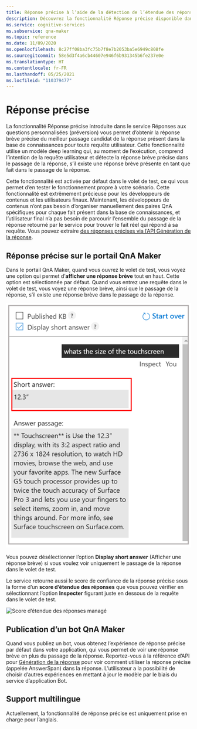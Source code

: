 ```yaml
---
title: Réponse précise à l’aide de la détection de l’étendue des réponses - QnA Maker
description: Découvrez la fonctionnalité Réponse précise disponible dans QnA Maker managé.
ms.service: cognitive-services
ms.subservice: qna-maker
ms.topic: reference
ms.date: 11/09/2020
ms.openlocfilehash: 8c27ff08ba3fc75b7f8e7b2053ba5e6949c808fe
ms.sourcegitcommit: 58e5d3f4a6cb44607e946f6b931345b6fe237e0e
ms.translationtype: HT
ms.contentlocale: fr-FR
ms.lasthandoff: 05/25/2021
ms.locfileid: "110379477"
---
```

# <a name="precise-answering"></a>Réponse précise

La fonctionnalité Réponse précise introduite dans le service Réponses aux questions personnalisées (préversion) vous permet d’obtenir la réponse brève précise du meilleur passage candidat de la réponse présent dans la base de connaissances pour toute requête utilisateur. Cette fonctionnalité utilise un modèle deep learning qui, au moment de l’exécution, comprend l’intention de la requête utilisateur et détecte la réponse brève précise dans le passage de la réponse, s’il existe une réponse brève présente en tant que fait dans le passage de la réponse. 

Cette fonctionnalité est activée par défaut dans le volet de test, ce qui vous permet d’en tester le fonctionnement propre à votre scénario. Cette fonctionnalité est extrêmement précieuse pour les développeurs de contenus et les utilisateurs finaux. Maintenant, les développeurs de contenus n’ont pas besoin d’organiser manuellement des paires QnA spécifiques pour chaque fait présent dans la base de connaissances, et l’utilisateur final n’a pas besoin de parcourir l’ensemble du passage de la réponse retourné par le service pour trouver le fait réel qui répond à sa requête. Vous pouvez extraire [des réponses précises via l’API Génération de la réponse](How-To/metadata-generateanswer-usage.md#get-precise-answers-with-generateanswer-api).

## <a name="precise-answering-on-qna-maker-portal"></a>Réponse précise sur le portail QnA Maker

Dans le portail QnA Maker, quand vous ouvrez le volet de test, vous voyez une option qui permet d’**afficher une réponse brève** tout en haut. Cette option est sélectionnée par défaut. Quand vous entrez une requête dans le volet de test, vous voyez une réponse brève, ainsi que le passage de la réponse, s’il existe une réponse brève dans le passage de la réponse.
 
![Volet de test activé (version managée)](../QnAMaker/media/conversational-context/test-pane-with-managed.png)

Vous pouvez désélectionner l’option **Display short answer** (Afficher une réponse brève) si vous voulez voir uniquement le passage de la réponse dans le volet de test. 

Le service retourne aussi le score de confiance de la réponse précise sous la forme d’un **score d’étendue des réponses** que vous pouvez vérifier en sélectionnant l’option **Inspecter** figurant juste en dessous de la requête dans le volet de test.

![Score d’étendue des réponses managé](../QnAMaker/media/conversational-context/inspect-precise-answer.png)

## <a name="publishing-a-qna-maker-bot"></a>Publication d’un bot QnA Maker

Quand vous publiez un bot, vous obtenez l’expérience de réponse précise par défaut dans votre application, qui vous permet de voir une réponse brève en plus du passage de la réponse. Reportez-vous à la référence d’API pour [Génération de la réponse](/rest/api/cognitiveservices/qnamakerv5.0-preview.1/knowledgebase/generateanswer#answerspan) pour voir comment utiliser la réponse précise (appelée AnswerSpan) dans la réponse. L’utilisateur a la possibilité de choisir d’autres expériences en mettant à jour le modèle par le biais du service d’application Bot. 

## <a name="language-support"></a>Support multilingue

Actuellement, la fonctionnalité de réponse précise est uniquement prise en charge pour l’anglais.
